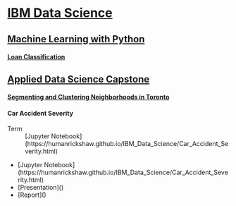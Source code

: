 # [IBM Data Science](https://www.coursera.org/professional-certificates/ibm-data-science)

## [Machine Learning with Python](https://www.coursera.org/learn/machine-learning-with-python)

#### [Loan Classification](https://humanrickshaw.github.io/IBM_Data_Science/Loan_Classification.html)

## [Applied Data Science Capstone](https://www.coursera.org/learn/applied-data-science-capstone)

#### [Segmenting and Clustering Neighborhoods in Toronto](https://humanrickshaw.github.io/IBM_Data_Science/Clustering_Toronto.html)

#### Car Accident Severity
<DL>
<DT> Term
<DD> [Jupyter Notebook](https://humanrickshaw.github.io/IBM_Data_Science/Car_Accident_Severity.html)
</DL>


<ul>
  <li> [Jupyter Notebook](https://humanrickshaw.github.io/IBM_Data_Science/Car_Accident_Severity.html) </li>
  <li> [Presentation]() </li>
  <li> [Report]() </li>
</ul>
